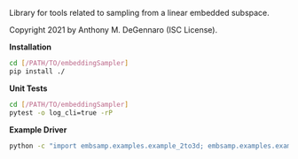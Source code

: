 Library for tools related to sampling from a linear embedded subspace.

Copyright 2021 by Anthony M. DeGennaro (ISC License).

**Installation**

```sh
cd [/PATH/TO/embeddingSampler]
pip install ./
```

**Unit Tests**

```sh
cd [/PATH/TO/embeddingSampler]
pytest -o log_cli=true -rP
```

**Example Driver**

```sh
python -c "import embsamp.examples.example_2to3d; embsamp.examples.example_2to3d.main()"
```